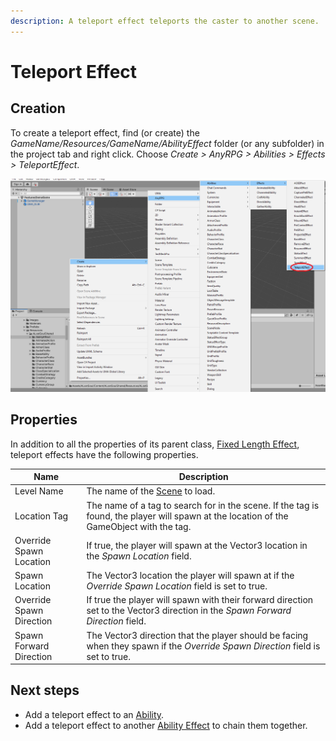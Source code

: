 ```yaml
---
description: A teleport effect teleports the caster to another scene.
---
```


# Teleport Effect

## Creation

To create a teleport effect, find (or create) the _GameName/Resources/GameName/AbilityEffect_ folder (or any subfolder) in the project tab and right click.  Choose _Create > AnyRPG > Abilities > Effects > TeleportEffect_.

![](<../../.gitbook/assets/image (6).png>)

## Properties

In addition to all the properties of its parent class, [Fixed Length Effect](./#fixed-length-effect-properties), teleport effects have the following properties.

| Name                     | Description                                                                                                                               |
| ------------------------ | ----------------------------------------------------------------------------------------------------------------------------------------- |
| Level Name               | The name of the [Scene](../scene-node.md) to load.                                                                                        |
| Location Tag             | The name of a tag to search for in the scene.  If the tag is found, the player will spawn at the location of the GameObject with the tag. |
| Override Spawn Location  | If true, the player will spawn at the Vector3 location in the _Spawn Location_ field.                                                     |
| Spawn Location           | The Vector3 location the player will spawn at if the _Override Spawn Location_ field is set to true.                                      |
| Override Spawn Direction | If true the player will spawn with their forward direction set to the Vector3 direction in the _Spawn Forward Direction_ field.           |
| Spawn Forward Direction  | The Vector3 direction that the player should be facing when they spawn if the _Override Spawn Direction_ field is set to true.            |

## Next steps

* Add a teleport effect to an [Ability](../abilities/).
* Add a teleport effect to another [Ability Effect](./) to chain them together.
